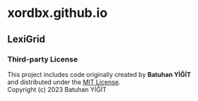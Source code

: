 # xordbx.github.io

## LexiGrid

### Third-party License

This project includes code originally created by **Batuhan YİĞİT**  
and distributed under the [MIT License](https://opensource.org/licenses/MIT).  
Copyright (c) 2023 Batuhan YİĞİT
